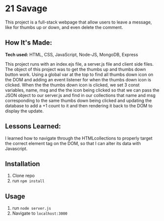 # 21 Savage
This project is a full-stack webpage that allow users to leave a message, like for thumbs up or down, and even delete the comment.

## How It's Made:

**Tech used:** HTML, CSS, JavaScript, Node-JS, MongoDB, Express

This project runs with an index.ejs file, a server.js file and client side files. The object of this project was to get the thumbs up and thumbs down button work. Using a global var at the top to find all thumbs down icon on the DOM and adding an event listener for when the thumbs down icon is clicked. When the the thumbs down icon is clicked, we set 3 const variables, name, msg and the the icon being clicked so that we can pass the JSON object to our server.js and find in our collections that name and msg corresponding to the same thumbs down being clicked and updating the database to add a +1 count to it and then rendering it back to the DOM to display the update.

## Lessons Learned:

I learned how to navigate through the HTMLcollections to properly target the correct element tag on the DOM, so that I can alter its data with Javascript.

## Installation

1. Clone repo
2. run `npm install`

## Usage

1. run `node server.js`
2. Navigate to `localhost:3000`

